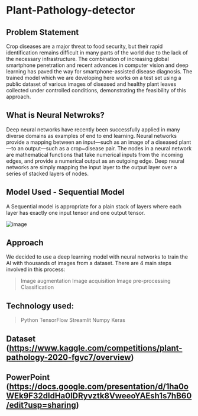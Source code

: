 # Plant-Pathology-detector

## Problem Statement
Crop diseases are a major threat to food security, but their rapid identification remains difficult in many parts of the world due to the lack of the necessary infrastructure. The combination of increasing global smartphone penetration and recent advances in computer vision and deep learning has paved the way for smartphone-assisted disease diagnosis. The trained model which we are developing here works on a test set using a public dataset of various images of diseased and healthy plant leaves collected under controlled conditions, demonstrating the feasibility of this approach. 

## What is Neural Netwroks?
Deep neural networks have recently been successfully applied in many diverse domains as examples of end to end learning. 
Neural networks provide a mapping between an input—such as an image of a diseased plant—to an output—such as a crop~disease pair. 
The nodes in a neural network are mathematical functions that take numerical inputs from the incoming edges, and provide a numerical output as an outgoing edge. 
Deep neural networks are simply mapping the input layer to the output layer over a series of stacked layers of nodes. 

## Model Used - Sequential Model
A Sequential model is appropriate for a plain stack of layers where each layer has exactly one input tensor and one output tensor. 

![image](https://miro.medium.com/max/874/1*eJ36Jpf-DE9q5nKk67xT0Q.jpeg)

## Approach
We decided to use a deep learning model with neural networks to train the AI with thousands of images from a dataset. There are 4 main steps involved in this process: 
> Image augmentation
> Image acquisition 
> Image pre-processing
> Classification 

## Technology used:
> Python
> TensorFlow
> Streamlit
> Numpy
> Keras

## Dataset  (https://www.kaggle.com/competitions/plant-pathology-2020-fgvc7/overview)

## PowerPoint (https://docs.google.com/presentation/d/1ha0oWEk9F32dldHa0lDRyvztk8VweeoYAEsh1s7hB60/edit?usp=sharing)
